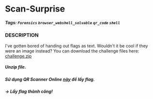 # Scan-Surprise
##### Tags: `Forensics` `browser_webshell_solvable` `qr_code` `shell`
### DESCRIPTION
I've gotten bored of handing out flags as text. Wouldn't it be cool if they were an image instead? You can download the challenge files here:
[challenge.zip](https://artifacts.picoctf.net/c_atlas/16/challenge.zip)
##### Unzip file.
##### Sử dụng QR Scanner Online [này](https://scanqr.org/#google_vignette) để lấy flag.
##### -> Lấy flag thành công!
